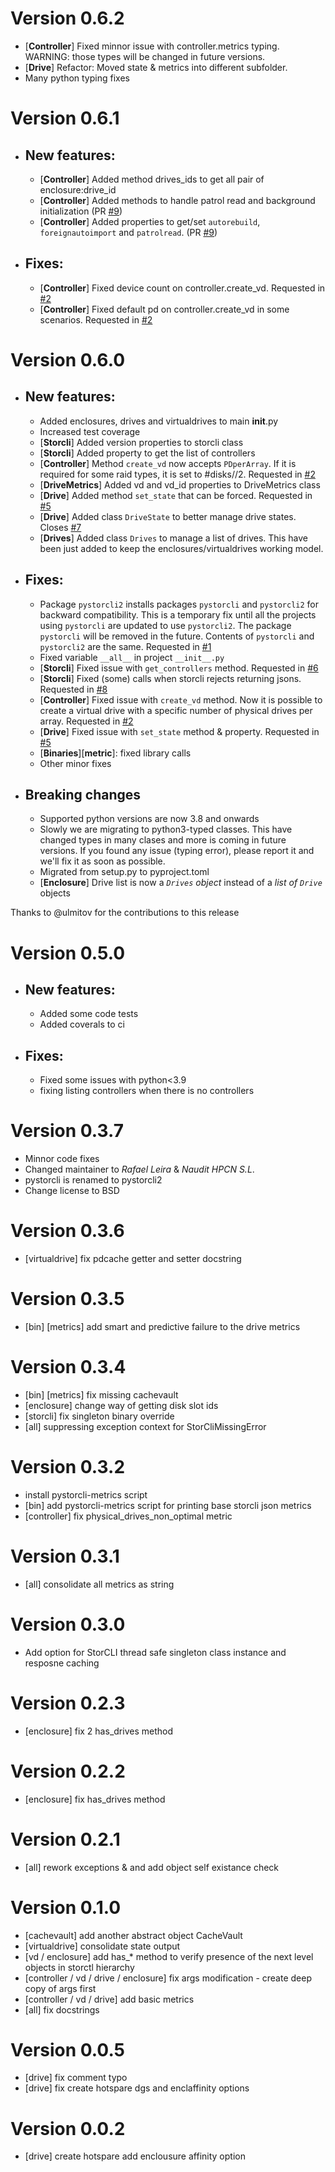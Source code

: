 Version 0.6.2
=============
  - [**Controller**]        Fixed minnor issue with controller.metrics typing. WARNING: those types will be changed in future versions.
  - [**Drive**]             Refactor: Moved state & metrics into different subfolder.
  - Many python typing fixes

Version 0.6.1
=============

- **New features**:
  -----------------
  - [**Controller**]        Added method drives_ids to get all pair of enclosure:drive_id
  - [**Controller**]        Added methods to handle patrol read and background initialization (PR [#9](https://github.com/Naudit/pystorcli2/pull/9))
  - [**Controller**]        Added properties to get/set `autorebuild`,  `foreignautoimport` and `patrolread`. (PR [#9](https://github.com/Naudit/pystorcli2/pull/9))

- **Fixes**:
  ----------
  - [**Controller**]        Fixed device count on controller.create_vd. Requested in [#2](https://github.com/Naudit/pystorcli2/issues/2)
  - [**Controller**]        Fixed default pd on controller.create_vd in some scenarios. Requested in [#2](https://github.com/Naudit/pystorcli2/issues/2)

Version 0.6.0
=============

- **New features**:
  -----------------
    - Added enclosures, drives and virtualdrives to main __init__.py
    - Increased test coverage
    - [**Storcli**]         Added version properties to storcli class
    - [**Storcli**]         Added property to get the list of controllers
    - [**Controller**]      Method `create_vd` now accepts `PDperArray`. If it is required for some raid types, it is set to #disks//2. Requested in [#2](https://github.com/Naudit/pystorcli2/issues/2)
    - [**DriveMetrics**]    Added vd and vd_id properties to DriveMetrics class
    - [**Drive**]           Added method `set_state` that can be forced. Requested in [#5](https://github.com/Naudit/pystorcli2/issues/5)
    - [**Drive**]           Added class `DriveState` to better manage drive states. Closes [#7](https://github.com/Naudit/pystorcli2/issues/7)
    - [**Drives**]          Added class `Drives` to manage a list of drives. This have been just added to keep the enclosures/virtualdrives working model.

- **Fixes**:
  ----------
    - Package `pystorcli2` installs packages `pystorcli` and `pystorcli2` for backward compatibility. This is a temporary fix until all the projects using `pystorcli` are updated to use `pystorcli2`. The package `pystorcli` will be removed in the future. Contents of `pystorcli` and `pystorcli2` are the same.
    Requested in [#1](https://github.com/Naudit/pystorcli2/issues/1)
    - Fixed variable `__all__` in project `__init__.py`
    - [**Storcli**]         Fixed issue with `get_controllers` method. Requested in [#6](https://github.com/Naudit/pystorcli2/issues/6)
    - [**Storcli**]         Fixed (some) calls when storcli rejects returning jsons. Requested in [#8](https://github.com/Naudit/pystorcli2/issues/8)
    - [**Controller**]      Fixed issue with `create_vd` method. Now it is possible to create a virtual drive with a specific number of physical drives per array. Requested in [#2](https://github.com/Naudit/pystorcli2/issues/2)
    - [**Drive**]           Fixed issue with `set_state` method & property. Requested in [#5](https://github.com/Naudit/pystorcli2/issues/5)
    - [**Binaries**][**metric**]: fixed library calls
    - Other minor fixes


- **Breaking changes**
  --------------------
    - Supported python versions are now 3.8 and onwards
    - Slowly we are migrating to python3-typed classes. This have changed types in many clases and more is coming in future versions.
      If you found any issue (typing error), please report it and we'll fix it as soon as possible.
    - Migrated from setup.py to pyproject.toml
    - [**Enclosure**]        Drive list is now a *`Drives` object* instead of a *list of `Drive`* objects

Thanks to @ulmitov for the contributions to this release


Version 0.5.0
=============
- **New features**:
  -----------------
    - Added some code tests
    - Added coverals to ci

- **Fixes**:
  ----------
    - Fixed some issues with python<3.9
    - fixing listing controllers when there is no controllers

Version 0.3.7
=============
- Minnor code fixes
- Changed maintainer to *Rafael Leira* & *Naudit HPCN S.L*.
- pystorcli is renamed to pystorcli2
- Change license to BSD

Version 0.3.6
=============
- [virtualdrive] fix pdcache getter and setter docstring

Version 0.3.5
=============
- [bin] [metrics] add smart and predictive failure to the drive metrics

Version 0.3.4
=============
- [bin] [metrics] fix missing cachevault
- [enclosure] change way of getting disk slot ids
- [storcli] fix singleton binary override
- [all] suppressing exception context for StorCliMissingError

Version 0.3.2
=============
- install pystorcli-metrics script
- [bin] add pystorcli-metrics script for printing base storcli json metrics
- [controller] fix physical_drives_non_optimal metric

Version 0.3.1
=============
- [all] consolidate all metrics as string

Version 0.3.0
=============
- Add option for StorCLI thread safe singleton class instance and resposne caching

Version 0.2.3
=============
- [enclosure] fix 2 has_drives method

Version 0.2.2
=============
- [enclosure] fix has_drives method

Version 0.2.1
=============
- [all] rework exceptions & and add object self existance check

Version 0.1.0
=============
- [cachevault] add another abstract object CacheVault
- [virtualdrive] consolidate state output
- [vd / enclosure] add has_* method to verify presence of the next level objects in storctl hierarchy
- [controller / vd / drive / enclosure] fix args modification - create deep copy of args first
- [controller / vd / drive] add basic metrics
- [all] fix docstrings

Version 0.0.5
=============
- [drive] fix comment typo
- [drive] fix create hotspare dgs and enclaffinity options

Version 0.0.2
=============
- [drive] create hotspare add enclousure affinity option
